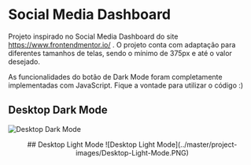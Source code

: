 # Social Media Dashboard

Projeto inspirado no Social Media Dashboard do site https://www.frontendmentor.io/ .
O projeto conta com adaptação para diferentes tamanhos de telas, sendo o mínimo de 375px e até o valor desejado.

As funcionalidades do botão de Dark Mode foram completamente implementadas com JavaScript.
Fique a vontade para utilizar o código :)


## Desktop Dark Mode
![Desktop Dark Mode](../master/project-images/Desktop-Dark-Mode.PNG)


<div align="center">
## Desktop Light Mode
![Desktop Light Mode](../master/project-images/Desktop-Light-Mode.PNG)
</div>
